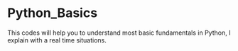 # Python_Basics
This codes will help you to understand most basic fundamentals in Python, I explain with a real time situations. 
